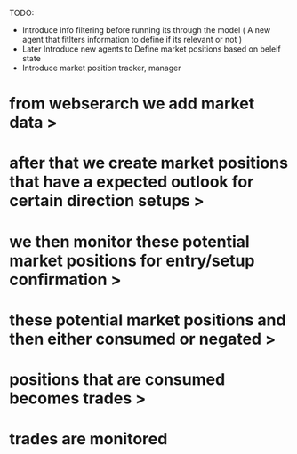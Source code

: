 TODO:

- Introduce info filtering before running its through the model ( A new agent that fitlters information to define if its relevant or not )
- Later Introduce new agents to Define market positions based on beleif state
- Introduce market position tracker, manager

# from webserarch we add market data >

# after that we create market positions that have a expected outlook for certain direction setups >

# we then monitor these potential market positions for entry/setup confirmation >

# these potential market positions and then either consumed or negated >

# positions that are consumed becomes trades >

# trades are monitored
